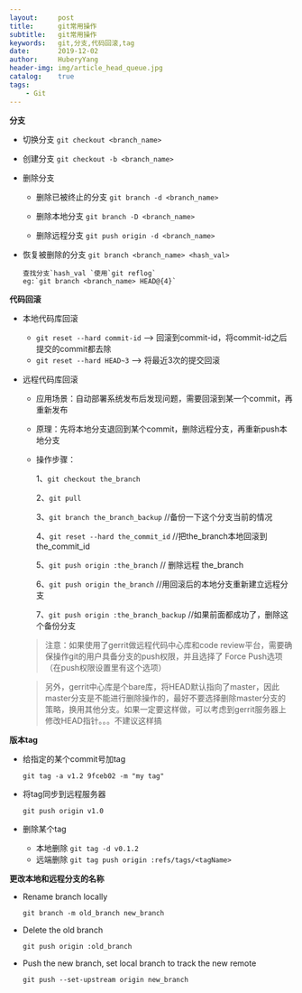 ```yaml
--- 
layout:     post                      
title:      git常用操作
subtitle:   git常用操作
keywords:   git,分支,代码回滚,tag
date:       2019-12-02                 
author:     HuberyYang                
header-img: img/article_head_queue.jpg
catalog:    true                     
tags:                             
    - Git
---
```


__分支__

- 切换分支 `git checkout <branch_name>`

- 创建分支 `git checkout -b <branch_name>`

- 删除分支

	- 删除已被终止的分支 `git branch -d <branch_name>`
	
	- 删除本地分支 `git branch -D <branch_name>`
	
	- 删除远程分支 `git push origin -d <branch_name>`


- 恢复被删除的分支 `git branch <branch_name> <hash_val>`

	```
	查找分支`hash_val `使用`git reflog`
	eg:`git branch <branch_name> HEAD@{4}`
	```
	
__代码回滚__

- 本地代码库回滚

	- `git reset --hard commit-id` --> 回滚到commit-id，将commit-id之后提交的commit都去除
	- `git reset --hard HEAD~3` --> 将最近3次的提交回滚

- 远程代码库回滚

	- 应用场景：自动部署系统发布后发现问题，需要回滚到某一个commit，再重新发布
	
	- 原理：先将本地分支退回到某个commit，删除远程分支，再重新push本地分支

	- 操作步骤：

		1、`git checkout the_branch`
		
		2、`git pull`
		
		3、`git branch the_branch_backup` //备份一下这个分支当前的情况
		
		4、`git reset --hard the_commit_id` //把the_branch本地回滚到the_commit_id
		
		5、`git push origin :the_branch` // 删除远程 the_branch
		
		6、`git push origin the_branch` //用回滚后的本地分支重新建立远程分支
		
		7、`git push origin :the_branch_backup` //如果前面都成功了，删除这个备份分支
		
	> 注意：如果使用了gerrit做远程代码中心库和code review平台，需要确保操作git的用户具备分支的push权限，并且选择了 Force Push选项（在push权限设置里有这个选项）
	
	> 另外，gerrit中心库是个bare库，将HEAD默认指向了master，因此master分支是不能进行删除操作的，最好不要选择删除master分支的策略，换用其他分支。如果一定要这样做，可以考虑到gerrit服务器上修改HEAD指针。。。不建议这样搞
		
		
__版本tag__

- 给指定的某个commit号加tag 

	`git tag -a v1.2 9fceb02 -m "my tag"`
		
- 将tag同步到远程服务器

	`git push origin v1.0`
		
- 删除某个tag
	- 本地删除 `git tag -d v0.1.2 `		
	- 远端删除 `git tag push origin :refs/tags/<tagName>`

__更改本地和远程分支的名称__

- Rename branch locally

	`git branch -m old_branch new_branch`

- Delete the old branch

	`git push origin :old_branch`

- Push the new branch, set local branch to track the new remote

	`git push --set-upstream origin new_branch`

